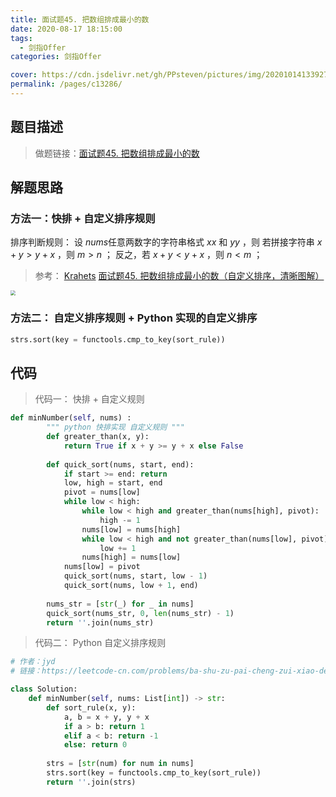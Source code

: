 ```yaml
---
title: 面试题45. 把数组排成最小的数
date: 2020-08-17 18:15:00
tags: 
  - 剑指Offer
categories: 剑指Offer

cover: https://cdn.jsdelivr.net/gh/PPsteven/pictures/img/20201014133927.png
permalink: /pages/c13286/
---
```


## 题目描述

> 做题链接：[面试题45. 把数组排成最小的数](https://leetcode-cn.com/problems/ba-shu-zu-pai-cheng-zui-xiao-de-shu-lcof/)

<!--more-->

## 解题思路

### 方法一：快排 + 自定义排序规则

排序判断规则： 设 $nums$任意两数字的字符串格式 $xx$ 和 $yy$ ，则
若拼接字符串 $x + y > y + x$ ，则 $m > n$ ；
反之，若 $x + y < y + x$ ，则 $n < m$ ；

> 参考： [Krahets](https://leetcode-cn.com/u/jyd/) [面试题45. 把数组排成最小的数（自定义排序，清晰图解）](https://leetcode-cn.com/problems/ba-shu-zu-pai-cheng-zui-xiao-de-shu-lcof/solution/mian-shi-ti-45-ba-shu-zu-pai-cheng-zui-xiao-de-s-4/)

<img src="https://cdn.jsdelivr.net/gh/PPsteven/pictures/img/20200711124357.png" style="zoom: 50%;" />

### 方法二： 自定义排序规则 + Python 实现的自定义排序

```python
strs.sort(key = functools.cmp_to_key(sort_rule))
```

## 代码

> 代码一： 快排 + 自定义规则

```python
def minNumber(self, nums) :
        """ python 快排实现 自定义规则 """
        def greater_than(x, y):
            return True if x + y >= y + x else False
        
        def quick_sort(nums, start, end):
            if start >= end: return 
            low, high = start, end
            pivot = nums[low]
            while low < high:
                while low < high and greater_than(nums[high], pivot): 
                    high -= 1
                nums[low] = nums[high]
                while low < high and not greater_than(nums[low], pivot): 
                    low += 1
                nums[high] = nums[low]
            nums[low] = pivot
            quick_sort(nums, start, low - 1)
            quick_sort(nums, low + 1, end)
        
        nums_str = [str(_) for _ in nums]
        quick_sort(nums_str, 0, len(nums_str) - 1)
        return ''.join(nums_str)
```

> 代码二： Python 自定义排序规则

```python
# 作者：jyd
# 链接：https://leetcode-cn.com/problems/ba-shu-zu-pai-cheng-zui-xiao-de-shu-lcof/solution/mian-shi-ti-45-ba-shu-zu-pai-cheng-zui-xiao-de-s-4/

class Solution:
    def minNumber(self, nums: List[int]) -> str:
        def sort_rule(x, y):
            a, b = x + y, y + x
            if a > b: return 1
            elif a < b: return -1
            else: return 0
        
        strs = [str(num) for num in nums]
        strs.sort(key = functools.cmp_to_key(sort_rule))
        return ''.join(strs)
```

